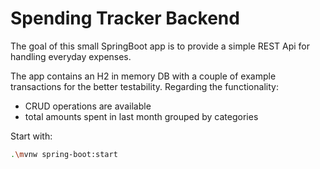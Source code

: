 # Spending Tracker Backend
The goal of this small SpringBoot app is to provide a simple REST Api for handling everyday expenses.

The app contains an H2 in memory DB with a couple of example transactions for the better testability. Regarding the functionality:  
- CRUD operations are available
- total amounts spent in last month grouped by categories

Start with:
```bash
.\mvnw spring-boot:start
```